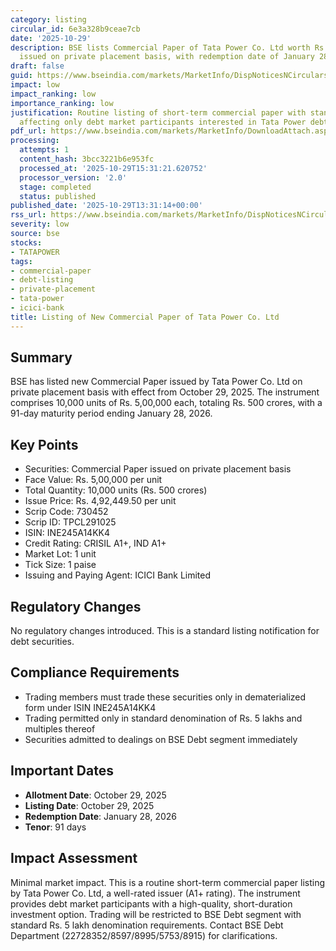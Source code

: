 ```yaml
---
category: listing
circular_id: 6e3a328b9ceae7cb
date: '2025-10-29'
description: BSE lists Commercial Paper of Tata Power Co. Ltd worth Rs. 500 crores
  issued on private placement basis, with redemption date of January 28, 2026.
draft: false
guid: https://www.bseindia.com/markets/MarketInfo/DispNoticesNCirculars.aspx?Noticeid={90BABDCA-2C2F-4FA9-885E-A70359063D05}&noticeno=20251029-44&dt=10/29/2025&icount=44&totcount=56&flag=0
impact: low
impact_ranking: low
importance_ranking: low
justification: Routine listing of short-term commercial paper with standard terms,
  affecting only debt market participants interested in Tata Power debt instruments.
pdf_url: https://www.bseindia.com/markets/MarketInfo/DownloadAttach.aspx?id=20251029-44&attachedId=
processing:
  attempts: 1
  content_hash: 3bcc3221b6e953fc
  processed_at: '2025-10-29T15:31:21.620752'
  processor_version: '2.0'
  stage: completed
  status: published
published_date: '2025-10-29T13:31:14+00:00'
rss_url: https://www.bseindia.com/markets/MarketInfo/DispNoticesNCirculars.aspx?Noticeid={90BABDCA-2C2F-4FA9-885E-A70359063D05}&noticeno=20251029-44&dt=10/29/2025&icount=44&totcount=56&flag=0
severity: low
source: bse
stocks:
- TATAPOWER
tags:
- commercial-paper
- debt-listing
- private-placement
- tata-power
- icici-bank
title: Listing of New Commercial Paper of Tata Power Co. Ltd
---
```


## Summary

BSE has listed new Commercial Paper issued by Tata Power Co. Ltd on private placement basis with effect from October 29, 2025. The instrument comprises 10,000 units of Rs. 5,00,000 each, totaling Rs. 500 crores, with a 91-day maturity period ending January 28, 2026.

## Key Points

- Securities: Commercial Paper issued on private placement basis
- Face Value: Rs. 5,00,000 per unit
- Total Quantity: 10,000 units (Rs. 500 crores)
- Issue Price: Rs. 4,92,449.50 per unit
- Scrip Code: 730452
- Scrip ID: TPCL291025
- ISIN: INE245A14KK4
- Credit Rating: CRISIL A1+, IND A1+
- Market Lot: 1 unit
- Tick Size: 1 paise
- Issuing and Paying Agent: ICICI Bank Limited

## Regulatory Changes

No regulatory changes introduced. This is a standard listing notification for debt securities.

## Compliance Requirements

- Trading members must trade these securities only in dematerialized form under ISIN INE245A14KK4
- Trading permitted only in standard denomination of Rs. 5 lakhs and multiples thereof
- Securities admitted to dealings on BSE Debt segment immediately

## Important Dates

- **Allotment Date**: October 29, 2025
- **Listing Date**: October 29, 2025
- **Redemption Date**: January 28, 2026
- **Tenor**: 91 days

## Impact Assessment

Minimal market impact. This is a routine short-term commercial paper listing by Tata Power Co. Ltd, a well-rated issuer (A1+ rating). The instrument provides debt market participants with a high-quality, short-duration investment option. Trading will be restricted to BSE Debt segment with standard Rs. 5 lakh denomination requirements. Contact BSE Debt Department (22728352/8597/8995/5753/8915) for clarifications.